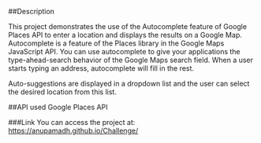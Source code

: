 ##Description

This project demonstrates the use of the Autocomplete feature of Google Places API to enter a location and displays the results on a Google Map. Autocomplete is a feature of the Places library in the Google Maps JavaScript API. You can use autocomplete to give your applications the type-ahead-search behavior of the Google Maps search field. When a user starts typing an address, autocomplete will fill in the rest.

Auto-suggestions are displayed in a dropdown list and the user can select the desired location from this list.

##API used
Google Places API

###Link
You can access the project at:
https://anupamadh.github.io/Challenge/
